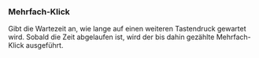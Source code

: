 ﻿### Mehrfach-Klick

Gibt die Wartezeit an, wie lange auf einen weiteren Tastendruck gewartet wird. Sobald die Zeit abgelaufen ist, wird der bis dahin gezählte Mehrfach-Klick ausgeführt.

